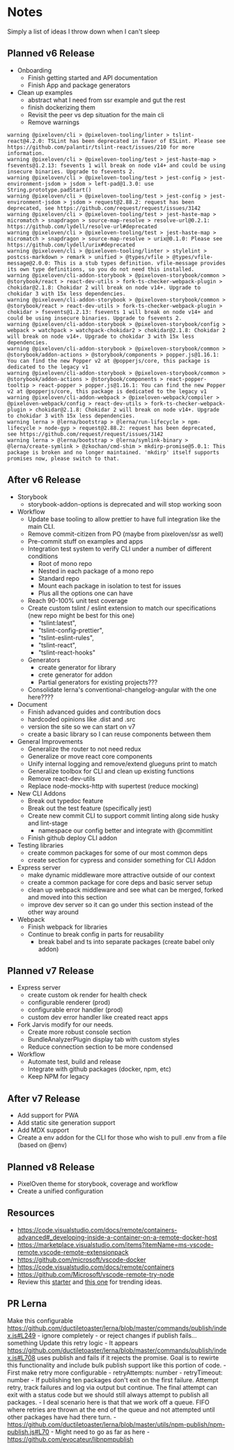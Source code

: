 # Notes
Simply a list of ideas I throw down when I can't sleep

## Planned v6 Release
* Onboarding
    * Finish getting started and API documentation
    * Finish App and package generators
* Clean up examples
    * abstract what I need from ssr example and gut the rest
    * finish dockerizing them
    * Revisit the peer vs dep situation for the main cli
    * Remove warnings
```
warning @pixeloven/cli > @pixeloven-tooling/linter > tslint-react@4.2.0: TSLint has been deprecated in favor of ESLint. Please see https://github.com/palantir/tslint-react/issues/210 for more information.
warning @pixeloven/cli > @pixeloven-tooling/test > jest-haste-map > fsevents@1.2.13: fsevents 1 will break on node v14+ and could be using insecure binaries. Upgrade to fsevents 2.
warning @pixeloven/cli > @pixeloven-tooling/test > jest-config > jest-environment-jsdom > jsdom > left-pad@1.3.0: use String.prototype.padStart()
warning @pixeloven/cli > @pixeloven-tooling/test > jest-config > jest-environment-jsdom > jsdom > request@2.88.2: request has been deprecated, see https://github.com/request/request/issues/3142
warning @pixeloven/cli > @pixeloven-tooling/test > jest-haste-map > micromatch > snapdragon > source-map-resolve > resolve-url@0.2.1: https://github.com/lydell/resolve-url#deprecated
warning @pixeloven/cli > @pixeloven-tooling/test > jest-haste-map > micromatch > snapdragon > source-map-resolve > urix@0.1.0: Please see https://github.com/lydell/urix#deprecated
warning @pixeloven/cli > @pixeloven-tooling/linter > stylelint > postcss-markdown > remark > unified > @types/vfile > @types/vfile-message@2.0.0: This is a stub types definition. vfile-message provides its own type definitions, so you do not need this installed.
warning @pixeloven/cli-addon-storybook > @pixeloven-storybook/common > @storybook/react > react-dev-utils > fork-ts-checker-webpack-plugin > chokidar@2.1.8: Chokidar 2 will break on node v14+. Upgrade to chokidar 3 with 15x less dependencies.
warning @pixeloven/cli-addon-storybook > @pixeloven-storybook/common > @storybook/react > react-dev-utils > fork-ts-checker-webpack-plugin > chokidar > fsevents@1.2.13: fsevents 1 will break on node v14+ and could be using insecure binaries. Upgrade to fsevents 2.
warning @pixeloven/cli-addon-storybook > @pixeloven-storybook/config > webpack > watchpack > watchpack-chokidar2 > chokidar@2.1.8: Chokidar 2 will break on node v14+. Upgrade to chokidar 3 with 15x less dependencies.
warning @pixeloven/cli-addon-storybook > @pixeloven-storybook/common > @storybook/addon-actions > @storybook/components > popper.js@1.16.1: You can find the new Popper v2 at @popperjs/core, this package is dedicated to the legacy v1
warning @pixeloven/cli-addon-storybook > @pixeloven-storybook/common > @storybook/addon-actions > @storybook/components > react-popper-tooltip > react-popper > popper.js@1.16.1: You can find the new Popper v2 at @popperjs/core, this package is dedicated to the legacy v1
warning @pixeloven/cli-addon-webpack > @pixeloven-webpack/compiler > @pixeloven-webpack/config > react-dev-utils > fork-ts-checker-webpack-plugin > chokidar@2.1.8: Chokidar 2 will break on node v14+. Upgrade to chokidar 3 with 15x less dependencies.
warning lerna > @lerna/bootstrap > @lerna/run-lifecycle > npm-lifecycle > node-gyp > request@2.88.2: request has been deprecated, see https://github.com/request/request/issues/3142
warning lerna > @lerna/bootstrap > @lerna/symlink-binary > @lerna/create-symlink > @zkochan/cmd-shim > mkdirp-promise@5.0.1: This package is broken and no longer maintained. 'mkdirp' itself supports promises now, please switch to that.
```
## After v6 Release
* Storybook
    * storybook-addon-options is deprecated and will stop working soon
* Workflow
    * Update base tooling to allow prettier to have full integration like the main CLI.
    * Remove commit-citizen from PO (maybe from pixeloven/ssr as well)
    * Pre-commit stuff on examples and apps
    * Integration test system to verify CLI under a number of different conditions
        * Root of mono repo
        * Nested in each package of a mono repo
        * Standard repo
        * Mount each package in isolation to test for issues
        * Plus all the options one can have
    * Reach 90-100% unit test coverage
    * Create custom tslint / eslint extension to match our specifications (new repo might be best for this one)
        * "tslint:latest",
        * "tslint-config-prettier",
        * "tslint-eslint-rules",
        * "tslint-react",
        * "tslint-react-hooks"
    * Generators
        * create generator for library
        * crete generator for addon
        * Partial generators for existing projects???
    * Consolidate lerna's conventional-changelog-angular with the one here????
* Document
    * Finish advanced guides and contribution docs
    * hardcoded opinions like .dist and .src
    * version the site so we can start on v7
    * create a basic library so I can reuse components between them
* General Improvements
    * Generalize the router to not need redux
    * Generalize or move react core components
    * Unify internal logging and remove/extend glueguns print to match
    * Generalize toolbox for CLI and clean up existing functions
    * Remove react-dev-utils
    * Replace node-mocks-http with supertest (reduce mocking)
* New CLI Addons
    * Break out typedoc feature
    * Break out the test feature (specifically jest)
    * Create new commit CLI to support commit linting along side husky and lint-stage 
        * namespace our config better and integrate with @commitlint
    * Finish github deploy CLI addon
* Testing libraries
    * create common packages for some of our most common deps
    * create section for cypress and consider something for CLI Addon
* Express server
    * make dynamic middleware more attractive outside of our context
    * create a common package for core deps and basic server setup
    * clean up webpack middleware and see what can be merged, forked and moved into this section
    * improve dev server so it can go under this section instead of the other way around
* Webpack
    * Finish webpack for libraries 
    * Continue to break config in parts for reusability
        * break babel and ts into separate packages (create babel only addon)

## Planned v7 Release
* Express server
    * create custom ok render for health check
    * configurable renderer (prod)
    * configurable error handler (prod)
    * custom dev error handler like created react apps
* Fork Jarvis modify for our needs.
    + Create more robust console section
    + BundleAnalyzerPlugin display tab with custom styles
    + Reduce connection section to be more condensed 
* Workflow
    * Automate test, build and release
    * Integrate with github packages (docker, npm, etc)
    * Keep NPM for legacy

## After v7 Release
* Add support for PWA
* Add static site generation support
* Add MDX support
* Create a env addon for the CLI for those who wish to pull .env from a file (based on @env)

## Planned v8 Release
* PixelOven theme for storybook, coverage and workflow
* Create a unified configuration

## Resources
* https://code.visualstudio.com/docs/remote/containers-advanced#_developing-inside-a-container-on-a-remote-docker-host
* https://marketplace.visualstudio.com/items?itemName=ms-vscode-remote.vscode-remote-extensionpack
* https://github.com/microsoft/vscode-docker
* https://code.visualstudio.com/docs/remote/containers
* https://github.com/Microsoft/vscode-remote-try-node
* Review this [starter](https://github.com/bitjson/typescript-starter) and [this one](https://github.com/alexjoverm/typescript-library-starter) for trending ideas.


## PR Lerna
Make this configurable https://github.com/ductiletoaster/lerna/blob/master/commands/publish/index.js#L249
    - ignore completely
    - or reject changes if publish fails... something
Update this retry logic
    - It appears https://github.com/ductiletoaster/lerna/blob/master/commands/publish/index.js#L708 uses publish and fails if it rejects the promise. Goal is to rewirte this functionality and include bulk publish support like this portion of code.
    - First make retry more configurable 
        - retryAttempts: number
        - retryTimeout: number
        - If publishing ten packages don't exit on the first failure. Attempt retry, track failures and log via output but continue. The final attempt can exit with a status code but we should still always attempt to publish all packages.
            - I deal scenario here is that that we work off a queue. FIFO where retries are thrown at the end of the queue and not attempted until other packages have had there turn.
    - https://github.com/ductiletoaster/lerna/blob/master/utils/npm-publish/npm-publish.js#L70
    - Might need to go as far as here
        - https://github.com/evocateur/libnpmpublish
